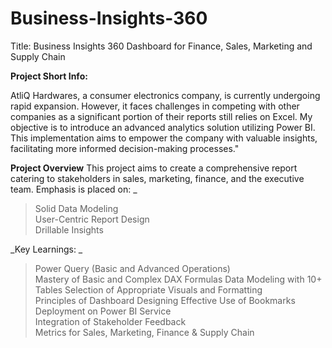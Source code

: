 # Business-Insights-360
Title: Business Insights 360 Dashboard for Finance, Sales, Marketing and Supply Chain

**Project Short Info:**	

AtliQ Hardwares, a consumer electronics company, is currently undergoing rapid expansion. However, it faces challenges in competing with other companies as a significant portion of their reports still relies on Excel. My objective is to introduce an advanced analytics solution utilizing Power BI. This implementation aims to empower the company with valuable insights, facilitating more informed decision-making processes."	

**Project Overview**
This project aims to create a comprehensive report catering to stakeholders in sales, marketing, finance, and the executive team. Emphasis is placed on:	_
	
> Solid Data Modeling	
> User-Centric Report Design	
> Drillable Insights	
	
_Key Learnings:	_
	
> Power Query (Basic and Advanced Operations)	
> Mastery of Basic and Complex DAX Formulas	
> Data Modeling with 10+ Tables	
> Selection of Appropriate Visuals and Formatting	
> Principles of Dashboard Designing	
> Effective Use of Bookmarks	
> Deployment on Power BI Service	
> Integration of Stakeholder Feedback	
> Metrics for Sales, Marketing, Finance & Supply Chain








